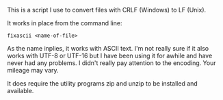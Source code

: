 This is a script I use to convert files with CRLF (Windows) to LF (Unix).

It works in place from the command line:

``fixascii <name-of-file>``

As the name inplies, it works with ASCII text. I'm not really sure if it also works with UTF-8 or UTF-16 but I have been using it for awhile and have never had any problems. I didn't really pay attention to the encoding. Your mileage may vary.

It does require the utility programs zip and unzip to be installed and available.
